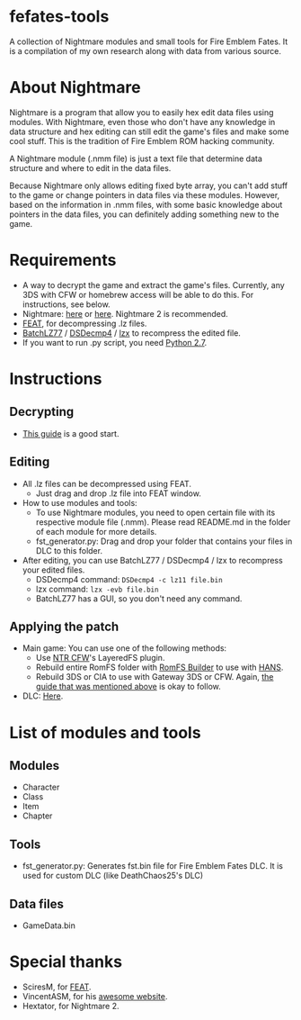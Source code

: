 # fefates-tools
A collection of Nightmare modules and small tools for Fire Emblem Fates. It is a compilation of my own research along with data from various source.

# About Nightmare
Nightmare is a program that allow you to easily hex edit data files using modules. With Nightmare, even those who don't have any knowledge in data structure and hex editing can still edit the game's files and make some cool stuff. This is the tradition of Fire Emblem ROM hacking community.

A Nightmare module (.nmm file) is just a text file that determine data structure and where to edit in the data files.

Because Nightmare only allows editing fixed byte array, you can't add stuff to the game or change pointers in data files via these modules. However, based on the information in .nmm files, with some basic knowledge about pointers in the data files, you can definitely adding something new to the game.

# Requirements
* A way to decrypt the game and extract the game's files. Currently, any 3DS with CFW or homebrew access will be able to do this. For instructions, see below.
* Nightmare: [here](http://serenesforest.net/forums/index.php?showtopic=26737) or [here](http://www.romhacking.net/utilities/610/). Nightmare 2 is recommended.
* [FEAT](https://github.com/SciresM/FEAT/releases), for decompressing .lz files.
* [BatchLZ77](http://filetrip.net/nds-downloads/utilities/download-batchlz77-1-3-f11736.html) / [DSDecmp4](http://www.romhacking.net/utilities/789/) / [lzx](http://www.romhacking.net/utilities/826/) to recompress the edited file.
* If you want to run .py script, you need [Python 2.7](https://www.python.org/download).

# Instructions
## Decrypting
* [This guide](http://gbatemp.net/threads/383055/) is a good start.

## Editing
* All .lz files can be decompressed using FEAT.
  * Just drag and drop .lz file into FEAT window.
* How to use modules and tools:
  * To use Nightmare modules, you need to open certain file with its respective module file (.nmm). Please read README.md in the folder of each module for more details.
  * fst_generator.py: Drag and drop your folder that contains your files in DLC to this folder.
* After editing, you can use BatchLZ77 / DSDecmp4 / lzx to recompress your edited files.
  * DSDecmp4 command: `DSDecmp4 -c lz11 file.bin`
  * lzx command: `lzx -evb file.bin`
  * BatchLZ77 has a GUI, so you don't need any command.

## Applying the patch
* Main game: You can use one of the following methods:
  * Use [NTR CFW](https://github.com/44670/BootNTR/releases)'s LayeredFS plugin.
  * Rebuild entire RomFS folder with [RomFS Builder](https://github.com/SciresM/RomFS-Builder/releases) to use with [HANS](https://smealum.github.io/3ds).
  * Rebuild 3DS or CIA to use with Gateway 3DS or CFW. Again, [the guide that was mentioned above](http://gbatemp.net/threads/383055/) is okay to follow.
* DLC: [Here](http://gbatemp.net/threads/397560/page-5#post-5906138).

# List of modules and tools
## Modules
* Character
* Class
* Item
* Chapter

## Tools
* fst_generator.py: Generates fst.bin file for Fire Emblem Fates DLC. It is used for custom DLC (like DeathChaos25's DLC)

## Data files
* GameData.bin

# Special thanks
* SciresM, for [FEAT](https://github.com/SciresM/FEAT).
* VincentASM, for his [awesome website](http//serenesforest.net).
* Hextator, for Nightmare 2.
